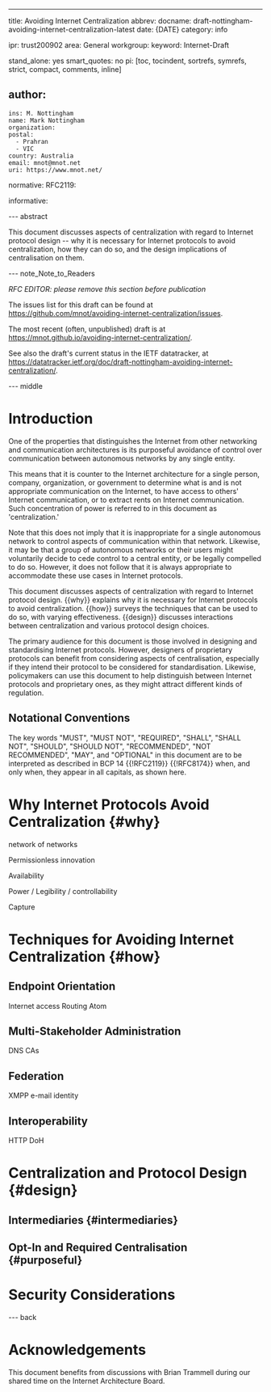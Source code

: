 ---
title: Avoiding Internet Centralization
abbrev:
docname: draft-nottingham-avoiding-internet-centralization-latest
date: {DATE}
category: info

ipr: trust200902
area: General
workgroup:
keyword: Internet-Draft

stand_alone: yes
smart_quotes: no
pi: [toc, tocindent, sortrefs, symrefs, strict, compact, comments, inline]

author:
 -
    ins: M. Nottingham
    name: Mark Nottingham
    organization:
    postal:
      - Prahran
      - VIC
    country: Australia
    email: mnot@mnot.net
    uri: https://www.mnot.net/

normative:
  RFC2119:

informative:


--- abstract

This document discusses aspects of centralization with regard to Internet protocol design -- why it is necessary for Internet protocols to avoid centralization, how they can do so, and the design implications of centralisation on them.


--- note_Note_to_Readers

*RFC EDITOR: please remove this section before publication*

The issues list for this draft can be found at <https://github.com/mnot/avoiding-internet-centralization/issues>.

The most recent (often, unpublished) draft is at <https://mnot.github.io/avoiding-internet-centralization/>.

See also the draft's current status in the IETF datatracker, at
<https://datatracker.ietf.org/doc/draft-nottingham-avoiding-internet-centralization/>.

--- middle

# Introduction

One of the properties that distinguishes the Internet from other networking and communication architectures is its purposeful avoidance of control over communication between autonomous networks by any single entity.

This means that it is counter to the Internet architecture for a single person, company, organization, or government to determine what is and is not appropriate communication on the Internet, to have access to others' Internet communication, or to extract rents on Internet communication. Such concentration of power is referred to in this document as 'centralization.'

Note that this does not imply that it is inappropriate for a single autonomous network to control aspects of communication within that network. Likewise, it may be that a group of autonomous networks or their users might voluntarily decide to cede control to a central entity, or be legally compelled to do so. However, it does not follow that it is always appropriate to accommodate these use cases in Internet protocols.

This document discusses aspects of centralization with regard to Internet protocol design. {{why}} explains why it is necessary for Internet protocols to avoid centralization. {{how}} surveys the techniques that can be used to do so, with varying effectiveness. {{design}} discusses interactions between centralization and various protocol design choices.

The primary audience for this document is those involved in designing and standardising Internet protocols. However, designers of proprietary protocols can benefit from considering aspects of centralisation, especially if they intend their protocol to be considered for standardisation. Likewise, policymakers can use this document to help distinguish between Internet protocols and proprietary ones, as they might attract different kinds of regulation.


## Notational Conventions

The key words "MUST", "MUST NOT", "REQUIRED", "SHALL", "SHALL NOT", "SHOULD", "SHOULD NOT",
"RECOMMENDED", "NOT RECOMMENDED", "MAY", and "OPTIONAL" in this document are to be interpreted as
described in BCP 14 {{!RFC2119}} {{!RFC8174}} when, and only when, they appear in all capitals, as
shown here.


# Why Internet Protocols Avoid Centralization {#why}



network of networks

Permissionless innovation

Availability

Power / Legibility / controllability

Capture



# Techniques for Avoiding Internet Centralization {#how}


## Endpoint Orientation

Internet access
Routing
Atom

## Multi-Stakeholder Administration

DNS
CAs

## Federation

XMPP
e-mail
identity

## Interoperability

HTTP
DoH


# Centralization and Protocol Design {#design}

## Intermediaries {#intermediaries}


## Opt-In and Required Centralisation {#purposeful}



# Security Considerations


--- back


# Acknowledgements

This document benefits from discussions with Brian Trammell during our shared time on the Internet Architecture Board.
